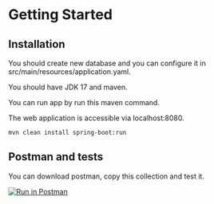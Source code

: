 # Getting Started

## Installation

You should create new database and you can configure it in src/main/resources/application.yaml.

You should have JDK 17 and maven.

You can run app by run this maven command.

The web application is accessible via localhost:8080.

```maven
mvn clean install spring-boot:run
```

## Postman and tests

You can download postman, copy this collection and test it.

[![Run in Postman](https://run.pstmn.io/button.svg)](https://god.gw.postman.com/run-collection/14383455-3be0cd28-def2-498a-9cc8-8350ada66d64?action=collection%2Ffork&collection-url=entityId%3D14383455-3be0cd28-def2-498a-9cc8-8350ada66d64%26entityType%3Dcollection%26workspaceId%3D5cc089e2-f5bb-4187-a39e-df3d41fb0cc2)